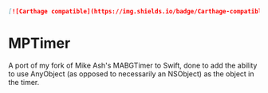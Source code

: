 ```markdown
[![Carthage compatible](https://img.shields.io/badge/Carthage-compatible-4BC51D.svg?style=flat)](https://github.com/Carthage/Carthage)
```
 
 # MPTimer
A port of my fork of Mike Ash's MABGTimer to Swift, done to add the ability to use AnyObject (as opposed to necessarily an NSObject) as the object in the timer.
